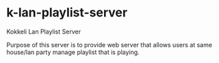 k-lan-playlist-server
=====================

Kokkeli Lan Playlist Server

Purpose of this server is to provide web server that allows users at same house/lan party manage playlist that is playing.